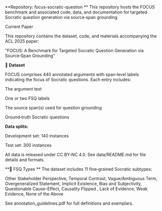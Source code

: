 **Repository: focus-socratic-question
**
This repository hosts the FOCUS benchmark and associated code, data, and documentation for targeted Socratic question generation via source‑span grounding.

Current Paper

This repository contains the dataset, code, and materials accompanying the ACL 2025 paper:

"FOCUS: A Benchmark for Targeted Socratic Question Generation via Source‑Span Grounding"

**📘 Dataset**

FOCUS comprises 440 annotated arguments with span‑level labels indicating the focus of Socratic questions. Each entry includes:

The argument text

One or two FSQ labels

The source span(s) used for question grounding

Ground‑truth Socratic questions

**Data splits:**

Development set: 140 instances

Test set: 300 instances

All data is released under CC BY‑NC 4.0. See data/README.md for file details and formats.

**🧠 FSQ Types
**
The dataset includes 11 fine‑grained Socratic subtypes:

Other Stakeholder Perspective, Temporal Contrast, Vague/Ambiguous Term, Overgeneralized Statement, Implicit Existence, Bias and Subjectivity, Questionable Cause–Effect, Causality Flipped
, Lack of Evidence, Weak Evidence, None of the Above

See annotation_guidelines.pdf for full definitions and exemplars.


